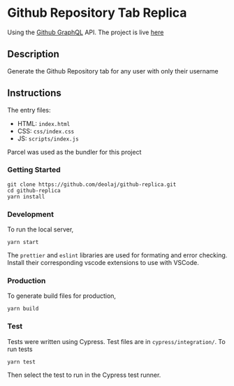 # Github Repository Tab Replica

Using the [Github GraphQL](https://developer.github.com/v4/explorer/) API.
The project is live [here](https://deolaj-github-repo.netlify.app/)

## Description

Generate the Github Repository tab for any user with only their username

## Instructions

The entry files:

- HTML: `index.html`
- CSS: `css/index.css`
- JS: `scripts/index.js`

Parcel was used as the bundler for this project

### Getting Started

    git clone https://github.com/deolaj/github-replica.git
    cd github-replica
    yarn install

### Development

To run the local server,

    yarn start

The `prettier` and `eslint` libraries are used for formating and error checking. Install their corresponding vscode extensions to use with VSCode.

### Production

To generate build files for production,

    yarn build

### Test

Tests were written using Cypress. Test files are in `cypress/integration/`.
To run tests

    yarn test

Then select the test to run in the Cypress test runner.

